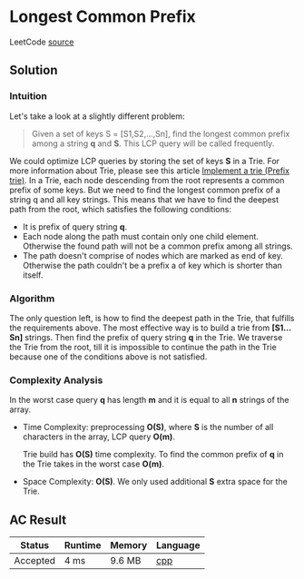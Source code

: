 # Longest Common Prefix

LeetCode [source](https://leetcode.com/problems/longest-common-prefix/)

## Solution

### Intuition

Let's take a look at a slightly different problem:

> Given a set of keys S = [S1,S2,…,Sn], find the longest common prefix among a string **q** and **S**. This LCP query will be called frequently.

We could optimize LCP queries by storing the set of keys **S** in a Trie. For more information about Trie, please see this article [Implement a trie (Prefix trie)](https://leetcode.com/articles/implement-trie-prefix-tree/). In a Trie, each node descending from the root represents a common prefix of some keys. But we need to find the longest common prefix of a string q and all key strings. This means that we have to find the deepest path from the root, which satisfies the following conditions:

- It is prefix of query string **q**.
- Each node along the path must contain only one child element. Otherwise the found path will not be a common prefix among all strings.
- The path doesn't comprise of nodes which are marked as end of key. Otherwise the path couldn't be a prefix a of key which is shorter than itself.

### Algorithm

The only question left, is how to find the deepest path in the Trie, that fulfills the requirements above. The most effective way is to build a trie from **[S1…Sn]** strings. Then find the prefix of query string **q** in the Trie. We traverse the Trie from the root, till it is impossible to continue the path in the Trie because one of the conditions above is not satisfied.

### Complexity Analysis

In the worst case query **q** has length **m** and it is equal to all **n** strings of the array.

- Time Complexity: preprocessing **O(S)**, where **S** is the number of all characters in the array, LCP query **O(m)**.

  Trie build has **O(S)** time complexity. To find the common prefix of **q** in the Trie takes in the worst case **O(m)**.

- Space Complexity: **O(S)**. We only used additional **S** extra space for the Trie.

## AC Result

| Status   | Runtime | Memory | Language                                           |
| -------- | ------- | ------ | -------------------------------------------------- |
| Accepted | 4 ms    | 9.6 MB | [cpp](../src/cpp/LongestCommonPrefix/Solution.cpp) |
